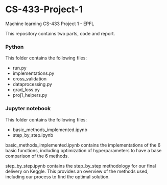# CS-433-Project-1
Machine learning CS-433 Project 1 - EPFL

This repository contains two parts, code and report. 

### Python 

This folder contains the following files: 
- run.py
- implementations.py
- cross_validation
- dataprocessing.py
- grad_loss.py
- proj1_helpers.py

### Jupyter notebook

This folder contains the following files: 
- basic_methods_implemented.ipynb
- step_by_step.ipynb

basic_methods_implemented.ipynb contains the implementations of the 6 basic functions, including optimization of hyperparameters to have a base comparison of the 6 methods. 

step_by_step.ipynb contains the step_by_step methodology for our final delivery on Keggle. This provides an overview of the methods used, including our process to find the optimal solution. 

